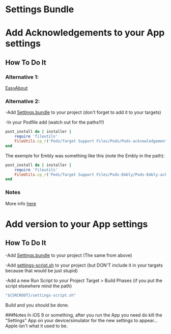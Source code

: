 # Settings Bundle

# Add Acknowledgements to your App settings
## How To Do It

### Alternative 1:

[EasyAbout](https://github.com/JARMourato/EasyAbout) 

### Alternative 2:

-Add [Settings.bundle](https://github.com/blissapps/SwiftBliss/blob/master/SettingsBundle/Settings.bundle) to your project (don't forget to add it to your targets)

-In your Podfile add (watch out for the paths!!!)
```ruby
post_install do | installer |
    require 'fileutils'
    FileUtils.cp_r('Pods/Target Support Files/Pods/Pods-acknowledgements.plist', 'Resources/Settings.bundle/Acknowledgements.plist', :remove_destination => true)
end
```

The exemple for Embly was something like this (note the Embly in the path):
```ruby
post_install do | installer |
    require 'fileutils'
    FileUtils.cp_r('Pods/Target Support Files/Pods-Embly/Pods-Embly-acknowledgements.plist', 'Embly/Resources/Settings.bundle/Acknowledgements.plist', :remove_destination => true)
end
```
### Notes
More info [here](https://github.com/CocoaPods/CocoaPods/wiki/Acknowledgements)

# Add version to your App settings
## How To Do It
-Add [Settings.bundle](https://github.com/blissapps/SwiftBliss/blob/master/SettingsBundle/Settings.bundle) to your project (The same from above)

-Add [settings-script.sh](https://github.com/blissapps/SwiftBliss/blob/master/SettingsBundle/settings-script.sh) to your project (but DON'T include it in your targets because that would be just stupid)

-Add a new Run Script to your Project Target > Build Phases (if you put the script elsewhere mind the path)
```ruby
"${SRCROOT}/settings-script.sh" 
```
Build and you should be done.

###Notes
In iOS 9 or something, after you run the App you need do kill the "Settings" App on your device/simulator for the new settings to appear... Apple isn't what it used to be.
